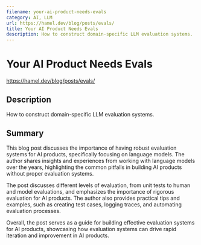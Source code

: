 ```yaml
---
filename: your-ai-product-needs-evals
category: AI, LLM
url: https://hamel.dev/blog/posts/evals/
title: Your AI Product Needs Evals
description: How to construct domain-specific LLM evaluation systems.
---
```

# Your AI Product Needs Evals

https://hamel.dev/blog/posts/evals/

## Description

How to construct domain-specific LLM evaluation systems.

## Summary

This blog post discusses the importance of having robust evaluation systems for AI products, specifically focusing on language models. The author shares insights and experiences from working with language models over the years, highlighting the common pitfalls in building AI products without proper evaluation systems.

The post discusses different levels of evaluation, from unit tests to human and model evaluations, and emphasizes the importance of rigorous evaluation for AI products. The author also provides practical tips and examples, such as creating test cases, logging traces, and automating evaluation processes.

Overall, the post serves as a guide for building effective evaluation systems for AI products, showcasing how evaluation systems can drive rapid iteration and improvement in AI products.
